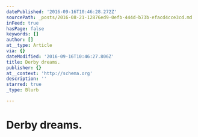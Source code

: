 ```yaml
---
datePublished: '2016-09-16T10:46:28.272Z'
sourcePath: _posts/2016-08-21-12876ed9-0efb-444d-b73b-efacd4cce3cd.md
inFeed: true
hasPage: false
keywords: []
author: []
at__type: Article
via: {}
dateModified: '2016-09-16T10:46:27.806Z'
title: Derby dreams.
publisher: {}
at__context: 'http://schema.org'
description: ''
starred: true
_type: Blurb

---
```

# Derby dreams.